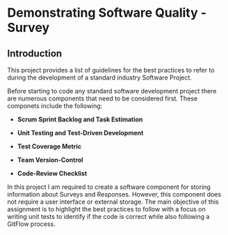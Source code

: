 # Demonstrating Software Quality - Survey

## Introduction
This project provides a  list of guidelines for the best practices to refer to during the development of a standard industry Software Project. 

Before starting to code any standard software development project there are numerous components that need to be considered first. 
These componets include the following: 
- **Scrum Sprint Backlog and Task Estimation**

- **Unit Testing and Test-Driven Development**

- **Test Coverage Metric**

- **Team Version-Control**

- **Code-Review Checklist**

In this project I am required to create a software component for storing information about Surveys and Responses. However, this component does not require a user interface or external storage. The main objective of this assignment is to highlight the best practices to follow with a focus on writing unit tests to identify if the code is correct while also following a GitFlow process. 
